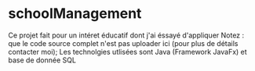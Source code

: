 # schoolManagement
Ce projet fait pour un intéret éducatif dont j'ai éssayé d'appliquer
Notez : que le code source complet n'est pas uploader ici  (pour plus de détails contacter moi); 
Les technolgies utlisées sont Java (Framework JavaFx) et base de donnée SQL 
